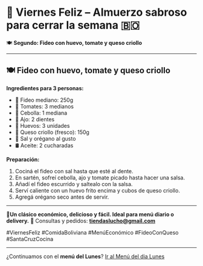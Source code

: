 # 📅 **Viernes Feliz – Almuerzo sabroso para cerrar la semana** 🇧🇴

🍽️ **Segundo: Fideo con huevo, tomate y queso criollo**

---

## 🍽️ **Fideo con huevo, tomate y queso criollo**

**Ingredientes para 3 personas:**

* 🍝 Fideo mediano: 250g
* 🍅 Tomates: 3 medianos
* 🧅 Cebolla: 1 mediana
* 🧄 Ajo: 2 dientes
* 🥚 Huevos: 3 unidades
* 🧀 Queso criollo (fresco): 150g
* 🧂 Sal y orégano al gusto
* 🛢️ Aceite: 2 cucharadas

**Preparación:**

1. Cociná el fideo con sal hasta que esté al dente.
2. En sartén, sofreí cebolla, ajo y tomate picado hasta hacer una salsa.
3. Añadí el fideo escurrido y saltealo con la salsa.
4. Serví caliente con un huevo frito encima y cubos de queso criollo.
5. Agregá orégano seco antes de servir.

---

📍**Un clásico económico, delicioso y fácil. Ideal para menú diario o delivery.**
📩 Consultas y pedidos: **[tiendaslucho@gmail.com](mailto:tiendaslucho@gmail.com)**

\#ViernesFeliz #ComidaBoliviana #MenúEconómico #FideoConQueso #SantaCruzCocina

---

¿Continuamos con el **menú del Lunes**?  [Ir al Menú del dia Lunes](./Receta-01Lunes.md)